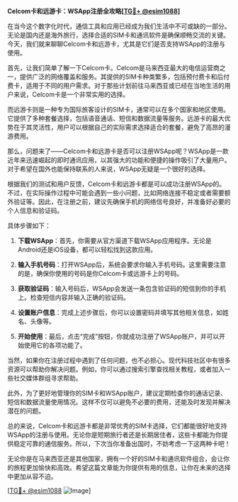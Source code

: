 **Celcom卡和远游卡：WSApp注册全攻略[[TG💪+ @esim1088](https://t.me/s/esim1088)]**

在当今这个数字化时代，通信工具和应用已经成为我们生活中不可或缺的一部分。无论是国内还是海外旅行，选择合适的SIM卡和通讯软件是确保顺畅交流的关键。今天，我们就来聊聊Celcom卡和远游卡，尤其是它们是否支持WSApp的注册与使用。

首先，让我们简单了解一下Celcom卡。Celcom是马来西亚最大的电信运营商之一，提供广泛的网络覆盖和服务。其提供的SIM卡种类繁多，包括预付费卡和后付费卡，适用于不同的用户需求。对于那些计划前往马来西亚或已经在当地生活的用户来说，Celcom卡是一个非常实用的选择。

而远游卡则是一种专为国际旅客设计的SIM卡，通常可以在多个国家和地区使用。它提供了多种套餐选择，包括语音通话、短信和数据流量等服务。远游卡的最大优势在于其灵活性，用户可以根据自己的实际需求选择适合的套餐，避免了高昂的漫游费用。

那么，问题来了——Celcom卡和远游卡是否可以注册WSApp呢？WSApp是一款近年来迅速崛起的即时通讯应用，以其强大的功能和便捷的操作吸引了大量用户。对于希望在国外也能保持联系的人来说，WSApp无疑是一个很好的选择。

根据我们的测试和用户反馈，Celcom卡和远游卡都是可以成功注册WSApp的。不过，在实际操作过程中可能会遇到一些小问题，比如网络连接不稳定或者需要额外验证等。因此，在注册之前，建议先确保手机的网络信号良好，并准备好必要的个人信息和验证码。

具体步骤如下：

1. **下载WSApp**：首先，你需要从官方渠道下载WSApp应用程序。无论是Android还是iOS设备，都可以轻松找到这款应用。

2. **输入手机号码**：打开WSApp后，系统会要求你输入手机号码。这里需要注意的是，确保你使用的号码是你Celcom卡或远游卡上的号码。

3. **获取验证码**：输入号码后，WSApp会发送一条包含验证码的短信到你的手机上。检查短信内容并输入正确的验证码。

4. **设置账户信息**：完成上述步骤后，你可以设置密码并填写其他相关信息，如姓名、头像等。

5. **开始使用**：最后，点击“完成”按钮，你就成功注册了WSApp账户，并可以开始使用它的各项功能了。

当然，如果你在注册过程中遇到了任何问题，也不必担心。现代科技社区中有很多资源可以帮助你解决问题。例如，你可以通过搜索引擎查找相关教程，或者加入一些社交媒体群组寻求帮助。

此外，为了更好地管理你的SIM卡和WSApp账户，建议定期检查你的通话记录、短信和数据流量使用情况。这样不仅可以避免不必要的费用，还能及时发现并解决潜在的问题。

总的来说，Celcom卡和远游卡都是非常优秀的SIM卡选择，它们都能很好地支持WSApp的注册与使用。无论你是短期旅行者还是长期居住者，这些卡都能为你提供稳定可靠的通信服务。所以，下次当你准备出国时，不妨考虑一下这两种卡吧！

无论你是在马来西亚还是其他国家，拥有一个好的SIM卡和通讯软件组合，会让你的旅程更加愉快和高效。希望这篇文章能为你提供有用的信息，让你在未来的选择中更加从容不迫。

[[TG💪+ @esim1088](https://t.me/s/esim1088) ![Image](https://i.postimg.cc/4NQfJmqS/Snipaste-2025-05-13-00-14-12.png)]